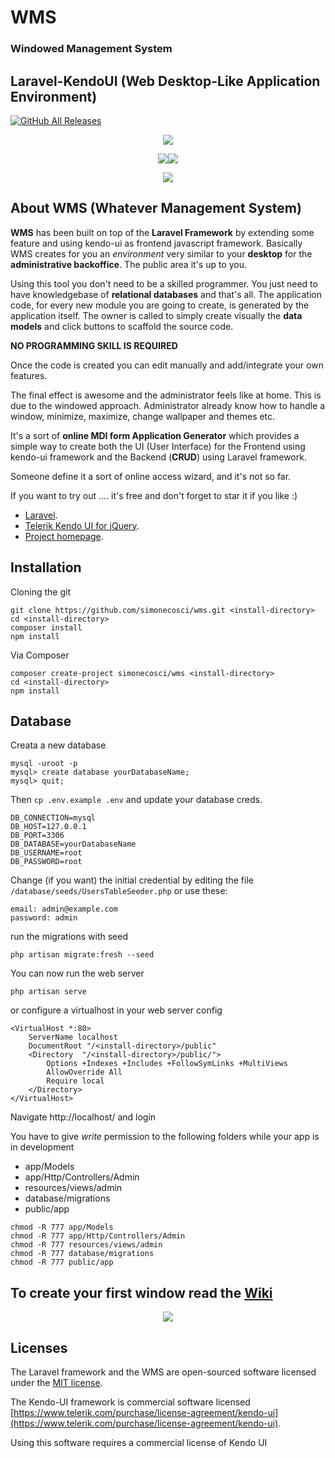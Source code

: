 # WMS 
### Windowed Management System
## Laravel-KendoUI (Web Desktop-Like Application Environment)

[![GitHub All Releases](https://img.shields.io/github/downloads/simonecosci/wms/total.svg)](https://packagist.org/packages/simonecosci/wms)

<p align="center"><img src="http://www.simonecosci.com/storage/app/media/logo_wms.svg"></p>
<p align="center"><img src="https://laravel.com/assets/img/components/logo-laravel.svg"><img src="https://telerikhelper.files.wordpress.com/2015/03/kendoui.png?w=440"></p>
<p align="center"><img src="http://www.simonecosci.com/storage/app/media/SS-1.JPG"></p>

## About WMS (Whatever Management System)

**WMS** has been built on top of the **Laravel Framework** by extending some feature and using kendo-ui as frontend javascript framework.
Basically WMS creates for you an *environment* very similar to your **desktop** for the **administrative backoffice**.
The public area it's up to you.

Using this tool you don't need to be a skilled programmer. 
You just need to have knowledgebase of **relational databases** and that's all.
The application code, for every new module you are going to create, is generated by the application itself.
The owner is called to simply create visually the **data models** and click buttons to scaffold the source code.


**NO PROGRAMMING SKILL IS REQUIRED**

Once the code is created you can edit manually and add/integrate your own features.

The final effect is awesome and the administrator feels like at home.
This is due to the windowed approach. Administrator already know how to handle a window, minimize, maximize, change wallpaper and themes etc.

It's a sort of **online MDI form Application Generator** which provides a simple way to create both the UI (User Interface) for the Frontend using kendo-ui framework and the Backend (**CRUD**) using Laravel framework.

Someone define it a sort of online access wizard, and it's not so far.

If you want to try out .... it's free and 
don't forget to star it if you like :)

- [Laravel](https://laravel.com/docs/5.6).
- [Telerik Kendo UI for jQuery](https://www.progress.com/kendo-ui).
- [Project homepage](http://www.simonecosci.com/wms).

## Installation
Cloning the git
```
git clone https://github.com/simonecosci/wms.git <install-directory>
cd <install-directory>
composer install
npm install
```

Via Composer
```
composer create-project simonecosci/wms <install-directory>
cd <install-directory>
npm install
```
## Database
Creata a new database
```
mysql -uroot -p
mysql> create database yourDatabaseName;
mysql> quit;
```

Then `cp .env.example .env` and update your database creds.
```
DB_CONNECTION=mysql
DB_HOST=127.0.0.1
DB_PORT=3306
DB_DATABASE=yourDatabaseName
DB_USERNAME=root
DB_PASSWORD=root
```

Change (if you want) the initial credential by editing the file `/database/seeds/UsersTableSeeder.php` or use these:

```
email: admin@example.com
password: admin
```

run the migrations with seed
```
php artisan migrate:fresh --seed
```
You can now run the web server

```
php artisan serve
```

or configure a virtualhost in your web server config

```
<VirtualHost *:80>
	ServerName localhost
	DocumentRoot "/<install-directory>/public"
	<Directory  "/<install-directory>/public/">
		Options +Indexes +Includes +FollowSymLinks +MultiViews
		AllowOverride All
		Require local
	</Directory>
</VirtualHost>
```

Navigate http://localhost/ and login

You have to give *write* permission to the following folders while your app is in development 
- app/Models
- app/Http/Controllers/Admin
- resources/views/admin
- database/migrations
- public/app
```
chmod -R 777 app/Models
chmod -R 777 app/Http/Controllers/Admin
chmod -R 777 resources/views/admin
chmod -R 777 database/migrations
chmod -R 777 public/app
```


## To create your first window read the [Wiki](https://github.com/simonecosci/wms/wiki)

<p align="center"><img src="http://www.simonecosci.com/storage/app/media/SS-2.JPG"></p>

## Licenses

The Laravel framework and the WMS are open-sourced software licensed under the [MIT license](https://opensource.org/licenses/MIT).

The Kendo-UI framework is commercial software licensed [https://www.telerik.com/purchase/license-agreement/kendo-ui](https://www.telerik.com/purchase/license-agreement/kendo-ui).

Using this software requires a commercial license of Kendo UI
